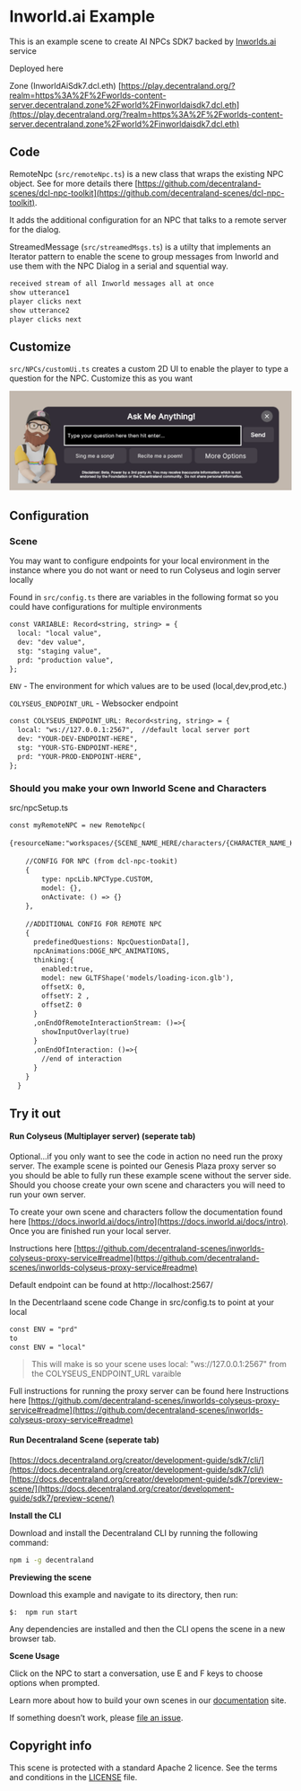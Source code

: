 # Inworld.ai Example

This is an example scene to create AI NPCs SDK7 backed by [Inworlds.ai](https://inworld.ai/arcade) service

Deployed here

Zone (InworldAiSdk7.dcl.eth)
[https://play.decentraland.org/?realm=https%3A%2F%2Fworlds-content-server.decentraland.zone%2Fworld%2Finworldaisdk7.dcl.eth](https://play.decentraland.org/?realm=https%3A%2F%2Fworlds-content-server.decentraland.zone%2Fworld%2Finworldaisdk7.dcl.eth)

## Code

RemoteNpc (`src/remoteNpc.ts`) is a new class that wraps the existing NPC object. See for more details there [https://github.com/decentraland-scenes/dcl-npc-toolkit](https://github.com/decentraland-scenes/dcl-npc-toolkit).

It adds the additional configuration for an NPC that talks to a remote server for the dialog.

StreamedMessage (`src/streamedMsgs.ts`) is a utilty that implements an Iterator pattern to enable the scene to group messages from Inworld and use them with the NPC Dialog in a serial and squential way.

```
received stream of all Inworld messages all at once
show utterance1
player clicks next
show utterance2
player clicks next
```

## Customize

`src/NPCs/customUi.ts` creates a custom 2D UI to enable the player to type a question for the NPC. Customize this as you want

<img src='screenshots/custom-ui-prompt.png'/>

## Configuration

### Scene

You may want to configure endpoints for your local environment in the instance where you do not want or need to run Colyseus and login server locally

Found in `src/config.ts` there are variables in the following format so you could have configurations for multiple environments

```
const VARIABLE: Record<string, string> = {
  local: "local value",
  dev: "dev value",
  stg: "staging value",
  prd: "production value",
};
```

`ENV` - The environment for which values are to be used (local,dev,prod,etc.)

`COLYSEUS_ENDPOINT_URL` - Websocker endpoint

```
const COLYSEUS_ENDPOINT_URL: Record<string, string> = {
  local: "ws://127.0.0.1:2567",  //default local server port
  dev: "YOUR-DEV-ENDPOINT-HERE",
  stg: "YOUR-STG-ENDPOINT-HERE",
  prd: "YOUR-PROD-ENDPOINT-HERE",
};

```

### Should you make your own Inworld Scene and Characters

src/npcSetup.ts

```
const myRemoteNPC = new RemoteNpc(
    {resourceName:"workspaces/{SCENE_NAME_HERE/characters/{CHARACTER_NAME_HERE}"}

    //CONFIG FOR NPC (from dcl-npc-tookit)
    {
        type: npcLib.NPCType.CUSTOM,
        model: {},
        onActivate: () => {}
    },

    //ADDITIONAL CONFIG FOR REMOTE NPC
    {
      predefinedQuestions: NpcQuestionData[],
      npcAnimations:DOGE_NPC_ANIMATIONS,
      thinking:{
        enabled:true,
        model: new GLTFShape('models/loading-icon.glb'),
        offsetX: 0,
        offsetY: 2 ,
        offsetZ: 0
      }
      ,onEndOfRemoteInteractionStream: ()=>{
        showInputOverlay(true)
      }
      ,onEndOfInteraction: ()=>{
        //end of interaction
      }
    }
  }
```

## Try it out

#### Run Colyseus (Multiplayer server) (seperate tab)

Optional...if you only want to see the code in action no need run the proxy server. The example scene is pointed our Genesis Plaza proxy server so you should be able to fully run these example scene without the server side. Should you choose create your own scene and characters you will need to run your own server.

To create your own scene and characters follow the documentation found here [https://docs.inworld.ai/docs/intro](https://docs.inworld.ai/docs/intro). Once you are finished run your local server.

Instructions here [https://github.com/decentraland-scenes/inworlds-colyseus-proxy-service#readme](https://github.com/decentraland-scenes/inworlds-colyseus-proxy-service#readme)

Default endpoint can be found at http://localhost:2567/

In the Decentrlaand scene code Change in src/config.ts to point at your local

```
const ENV = "prd"
to
const ENV = "local"
```

> This will make is so your scene uses local: "ws://127.0.0.1:2567" from the COLYSEUS_ENDPOINT_URL varaible

Full instructions for running the proxy server can be found here Instructions here [https://github.com/decentraland-scenes/inworlds-colyseus-proxy-service#readme](https://github.com/decentraland-scenes/inworlds-colyseus-proxy-service#readme)

#### Run Decentraland Scene (seperate tab)

[https://docs.decentraland.org/creator/development-guide/sdk7/cli/](https://docs.decentraland.org/creator/development-guide/sdk7/cli/)
[https://docs.decentraland.org/creator/development-guide/sdk7/preview-scene/](https://docs.decentraland.org/creator/development-guide/sdk7/preview-scene/)

**Install the CLI**

Download and install the Decentraland CLI by running the following command:

```bash
npm i -g decentraland
```

**Previewing the scene**

Download this example and navigate to its directory, then run:

```
$:  npm run start
```

Any dependencies are installed and then the CLI opens the scene in a new browser tab.

**Scene Usage**

Click on the NPC to start a conversation, use E and F keys to choose options when prompted.

Learn more about how to build your own scenes in our [documentation](https://docs.decentraland.org/) site.

If something doesn’t work, please [file an issue](https://github.com/decentraland-scenes/Awesome-Repository/issues/new).

## Copyright info

This scene is protected with a standard Apache 2 licence. See the terms and conditions in the [LICENSE](/LICENSE) file.
